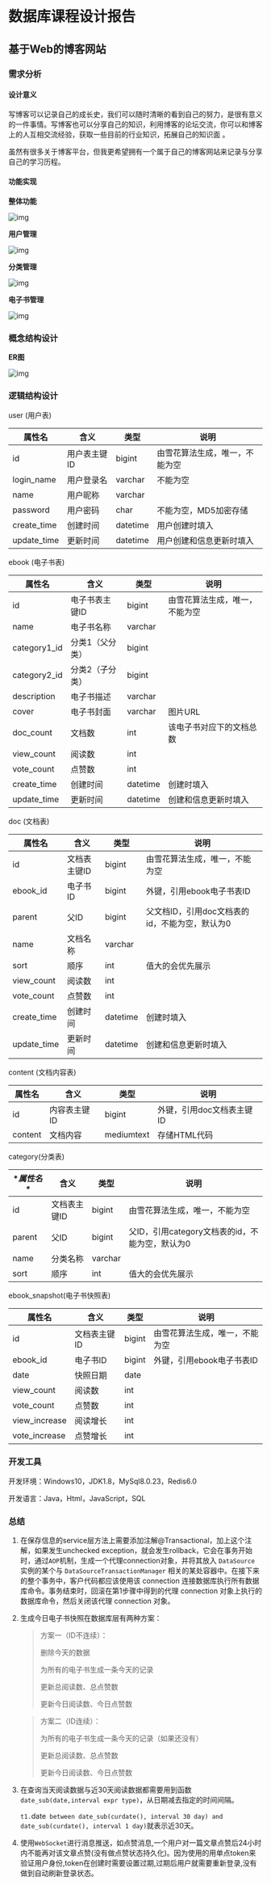 # 数据库课程设计报告

## 基于Web的博客网站

### 需求分析

#### 设计意义

写博客可以记录自己的成长史，我们可以随时清晰的看到自己的努力，是很有意义的一件事情。写博客也可以分享自己的知识，利用博客的论坛交流，你可以和博客上的人互相交流经验，获取一些目前的行业知识，拓展自己的知识面 。

虽然有很多关于博客平台，但我更希望拥有一个属于自己的博客网站来记录与分享自己的学习历程。

#### 功能实现 

**整体功能**

![img](https://dar-1305869431.cos.ap-shanghai.myqcloud.com/java_note/wps27.jpg) 

**用户管理**

![img](https://dar-1305869431.cos.ap-shanghai.myqcloud.com/java_note/wps28.jpg) 

**分类管理**

![img](https://dar-1305869431.cos.ap-shanghai.myqcloud.com/java_note/wps29.jpg) 

**电子书管理**

![img](https://dar-1305869431.cos.ap-shanghai.myqcloud.com/java_note/wps30.jpg) 

### 概念结构设计

**ER图**

![img](https://dar-1305869431.cos.ap-shanghai.myqcloud.com/java_note/wps31.jpg)  

### 逻辑结构设计

user (用户表)

| **属性名**  | **含义**     | **类型** | **说明**                       |
| ----------- | ------------ | -------- | ------------------------------ |
| id          | 用户表主键ID | bigint   | 由雪花算法生成，唯一，不能为空 |
| login_name  | 用户登录名   | varchar  | 不能为空                       |
| name        | 用户昵称     | varchar  |                                |
| password    | 用户密码     | char     | 不能为空，MD5加密存储          |
| create_time | 创建时间     | datetime | 用户创建时填入                 |
| update_time | 更新时间     | datetime | 用户创建和信息更新时填入       |



ebook (电子书表)

| **属性名**   | **含义**        | **类型** | **说明**                       |
| ------------ | --------------- | -------- | ------------------------------ |
| id           | 电子书表主键ID  | bigint   | 由雪花算法生成，唯一，不能为空 |
| name         | 电子书名称      | varchar  |                                |
| category1_id | 分类1（父分类） | bigint   |                                |
| category2_id | 分类2（子分类） | bigint   |                                |
| description  | 电子书描述      | varchar  |                                |
| cover        | 电子书封面      | varchar  | 图片URL                        |
| doc_count    | 文档数          | int      | 该电子书对应下的文档总数       |
| view_count   | 阅读数          | int      |                                |
| vote_count   | 点赞数          | int      |                                |
| create_time  | 创建时间        | datetime | 创建时填入                     |
| update_time  | 更新时间        | datetime | 创建和信息更新时填入           |

 

doc (文档表)

| **属性名**  | **含义**     | **类型** | **说明**                                       |
| ----------- | ------------ | -------- | ---------------------------------------------- |
| id          | 文档表主键ID | bigint   | 由雪花算法生成，唯一，不能为空                 |
| ebook_id    | 电子书ID     | bigint   | 外键，引用ebook电子书表ID                      |
| parent      | 父ID         | bigint   | 父文档ID，引用doc文档表的id，不能为空，默认为0 |
| name        | 文档名称     | varchar  |                                                |
| sort        | 顺序         | int      | 值大的会优先展示                               |
| view_count  | 阅读数       | int      |                                                |
| vote_count  | 点赞数       | int      |                                                |
| create_time | 创建时间     | datetime | 创建时填入                                     |
| update_time | 更新时间     | datetime | 创建和信息更新时填入                           |



content (文档内容表)

| **属性名** | **含义**     | **类型**   | **说明**                  |
| ---------- | ------------ | ---------- | ------------------------- |
| id         | 内容表主键ID | bigint     | 外键，引用doc文档表主键ID |
| content    | 文档内容     | mediumtext | 存储HTML代码              |

 

category(分类表)

| **属性名\** | **含义**     | **类型** | **说明**                                        |
| ----------- | ------------ | -------- | ----------------------------------------------- |
| id          | 文档表主键ID | bigint   | 由雪花算法生成，唯一，不能为空                  |
| parent      | 父ID         | bigint   | 父ID，引用category文档表的id，不能为空，默认为0 |
| name        | 分类名称     | varchar  |                                                 |
| sort        | 顺序         | int      | 值大的会优先展示                                |

 

ebook_snapshot(电子书快照表)

| **属性名**    | **含义**     | **类型** | **说明**                       |
| ------------- | ------------ | -------- | ------------------------------ |
| id            | 文档表主键ID | bigint   | 由雪花算法生成，唯一，不能为空 |
| ebook_id      | 电子书ID     | bigint   | 外键，引用ebook电子书表ID      |
| date          | 快照日期     | date     |                                |
| view_count    | 阅读数       | int      |                                |
| vote_count    | 点赞数       | int      |                                |
| view_increase | 阅读增长     | int      |                                |
| vote_increase | 点赞增长     | int      |                                |

 

### 开发工具

开发环境：Windows10，JDK1.8，MySql8.0.23，Redis6.0

开发语言：Java，Html，JavaScript，SQL

### 总结

1. 在保存信息的service层方法上需要添加注解@Transactional，加上这个注解，如果发生unchecked exception，就会发生rollback，它会在事务开始时，通过`AOP`机制，生成一个代理connection对象，并将其放入 `DataSource` 实例的某个与 `DataSourceTransactionManager` 相关的某处容器中。在接下来的整个事务中，客户代码都应该使用该 connection 连接数据库执行所有数据库命令。事务结束时，回滚在第1步骤中得到的代理 connection 对象上执行的数据库命令，然后关闭该代理 connection 对象。

2. 生成今日电子书快照在数据库层有两种方案：

   > 方案一（ID不连续）：
   >
   >  删除今天的数据
   >
   >  为所有的电子书生成一条今天的记录
   >
   >  更新总阅读数、总点赞数
   >
   >  更新今日阅读数、今日点赞数

   > 方案二（ID连续）：
   >
   >  为所有的电子书生成一条今天的记录（如果还没有）
   >
   >  更新总阅读数、总点赞数
   >
   >  更新今日阅读数、今日点赞数

3. 在查询当天阅读数据与近30天阅读数据都需要用到函数`date_sub(date,interval expr type)`，从日期减去指定的时间间隔。

   `t1.`date` between date_sub(curdate(), interval 30 day) and date_sub(curdate(), interval 1 day)`就表示近30天。

4.  使用`WebSocket`进行消息推送，如点赞消息,一个用户对一篇文章点赞后24小时内不能再对该文章点赞(没有做点赞状态持久化)。因为使用的用单点token来验证用户身份,token在创建时需要设置过期,过期后用户就需要重新登录,没有做到自动刷新登录状态。